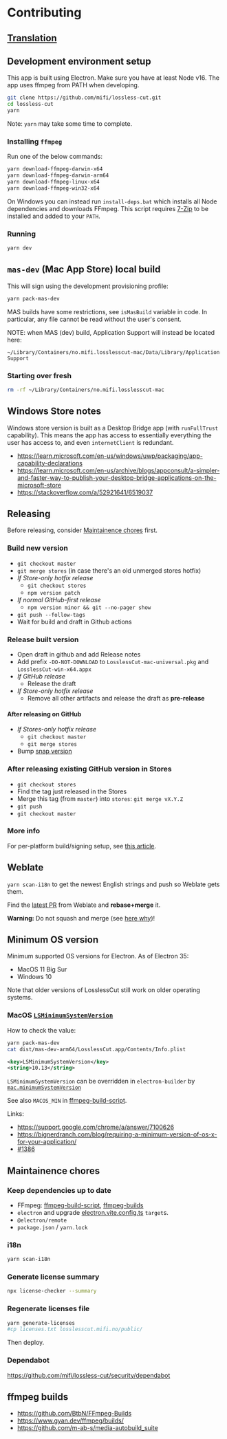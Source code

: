 # Contributing

## [Translation](translation.md)

## Development environment setup

This app is built using Electron.
Make sure you have at least Node v16. The app uses ffmpeg from PATH when developing.

```bash
git clone https://github.com/mifi/lossless-cut.git
cd lossless-cut
yarn
```

Note: `yarn` may take some time to complete.

### Installing `ffmpeg`

Run one of the below commands:
```bash
yarn download-ffmpeg-darwin-x64
yarn download-ffmpeg-darwin-arm64
yarn download-ffmpeg-linux-x64
yarn download-ffmpeg-win32-x64
```

On Windows you can instead run `install-deps.bat` which installs all Node dependencies and downloads FFmpeg. This script requires [7-Zip](https://www.7-zip.org/download.html) to be installed and added to your `PATH`.

### Running

```bash
yarn dev
```

## `mas-dev` (Mac App Store) local build

This will sign using the development provisioning profile:

```bash
yarn pack-mas-dev
```

MAS builds have some restrictions, see `isMasBuild` variable in code. In particular, any file cannot be read without the user's consent.

NOTE: when MAS (dev) build, Application Support will instead be located here:
```
~/Library/Containers/no.mifi.losslesscut-mac/Data/Library/Application Support
```

### Starting over fresh

```bash
rm -rf ~/Library/Containers/no.mifi.losslesscut-mac
```

## Windows Store notes

Windows store version is built as a Desktop Bridge app (with `runFullTrust` capability). This means the app has access to essentially everything the user has access to, and even `internetClient` is redundant.

- https://learn.microsoft.com/en-us/windows/uwp/packaging/app-capability-declarations
- https://learn.microsoft.com/en-us/archive/blogs/appconsult/a-simpler-and-faster-way-to-publish-your-desktop-bridge-applications-on-the-microsoft-store
- https://stackoverflow.com/a/52921641/6519037

## Releasing

Before releasing, consider [Maintainence chores](#maintainence-chores) first.

### Build new version

- `git checkout master`
- `git merge stores` (in case there's an old unmerged stores hotfix)
- *If Store-only hotfix release*
  - `git checkout stores`
  - `npm version patch`
- *If normal GitHub-first release*
  - `npm version minor && git --no-pager show`
- `git push --follow-tags`
- Wait for build and draft in Github actions

### Release built version

- Open draft in github and add Release notes
- Add prefix `-DO-NOT-DOWNLOAD` to `LosslessCut-mac-universal.pkg` and `LosslessCut-win-x64.appx`
- *If GitHub release*
  - Release the draft
- *If Store-only hotfix release*
  - Remove all other artifacts and release the draft as **pre-release**

#### After releasing on GitHub

- *If Stores-only hotfix release*
  - `git checkout master`
  - `git merge stores`
- Bump [snap version](https://snapcraft.io/losslesscut/releases)

### After releasing existing GitHub version in Stores

- `git checkout stores`
- Find the tag just released in the Stores
- Merge this tag (from `master`) into `stores`: `git merge vX.Y.Z`
- `git push`
- `git checkout master`

### More info

For per-platform build/signing setup, see [this article](https://mifi.no/blog/automated-electron-build-with-release-to-mac-app-store-microsoft-store-snapcraft/).

## Weblate

`yarn scan-i18n` to get the newest English strings and push so Weblate gets them.

Find the [latest PR](https://github.com/mifi/lossless-cut/pulls) from Weblate and **rebase+merge** it.

**Warning:** Do not squash and merge (see [here why](translation.md#weblate))!

## Minimum OS version

Minimum supported OS versions for Electron. As of Electron 35:

- MacOS 11 Big Sur
- Windows 10

Note that older versions of LosslessCut still work on older operating systems.

### MacOS [`LSMinimumSystemVersion`](https://developer.apple.com/documentation/bundleresources/information_property_list/lsminimumsystemversion)

How to check the value:

```bash
yarn pack-mas-dev
cat dist/mas-dev-arm64/LosslessCut.app/Contents/Info.plist
```

```xml
<key>LSMinimumSystemVersion</key>
<string>10.13</string>
```

`LSMinimumSystemVersion` can be overridden in `electron-builder` by [`mac.minimumSystemVersion`](https://www.electron.build/configuration/mac.html)

See also `MACOS_MIN` in [ffmpeg-build-script](https://github.com/mifi/ffmpeg-build-script/blob/master/build-ffmpeg).

Links:
- https://support.google.com/chrome/a/answer/7100626
- https://bignerdranch.com/blog/requiring-a-minimum-version-of-os-x-for-your-application/
- [#1386](https://github.com/mifi/lossless-cut/issues/1386)

## Maintainence chores

### Keep dependencies up to date
- FFmpeg: [ffmpeg-build-script](https://github.com/mifi/ffmpeg-build-script), [ffmpeg-builds](https://github.com/mifi/ffmpeg-builds)
- `electron` and upgrade [electron.vite.config.ts](./electron.vite.config.ts) `target`s.
- `@electron/remote`
- `package.json` / `yarn.lock`

### i18n
```bash
yarn scan-i18n
```

### Generate license summary

```bash
npx license-checker --summary
```

### Regenerate licenses file

```bash
yarn generate-licenses
#cp licenses.txt losslesscut.mifi.no/public/
```
Then deploy.

### Dependabot

https://github.com/mifi/lossless-cut/security/dependabot

## ffmpeg builds

- https://github.com/BtbN/FFmpeg-Builds
- https://www.gyan.dev/ffmpeg/builds/
- https://github.com/m-ab-s/media-autobuild_suite
